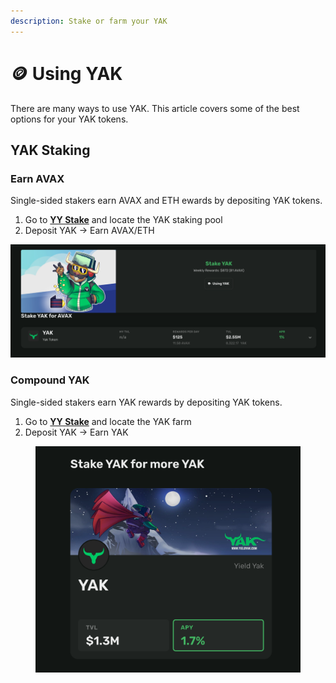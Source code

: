 ```yaml
---
description: Stake or farm your YAK
---
```


# 🪙 Using YAK

There are many ways to use YAK. This article covers some of the best options for your YAK tokens.

## YAK Staking

### Earn AVAX

Single-sided stakers earn AVAX and ETH ewards by depositing YAK tokens.

1. Go to [**YY Stake**](https://yieldyak.com/stake) and locate the YAK staking pool
2. Deposit YAK -> Earn AVAX/ETH

![$YAK Single Sided Staking](<../.gitbook/assets/Screenshot 2023-10-06 at 14.38.23.png>)

### Compound YAK

Single-sided stakers earn YAK rewards by depositing YAK tokens.

1. Go to  [**YY Stake**](https://yieldyak.com/stake)  and locate the YAK farm
2. Deposit YAK -> Earn YAK

<figure><img src="../.gitbook/assets/Screenshot 2023-10-06 at 14.37.21.png" alt="" width="563"><figcaption></figcaption></figure>

